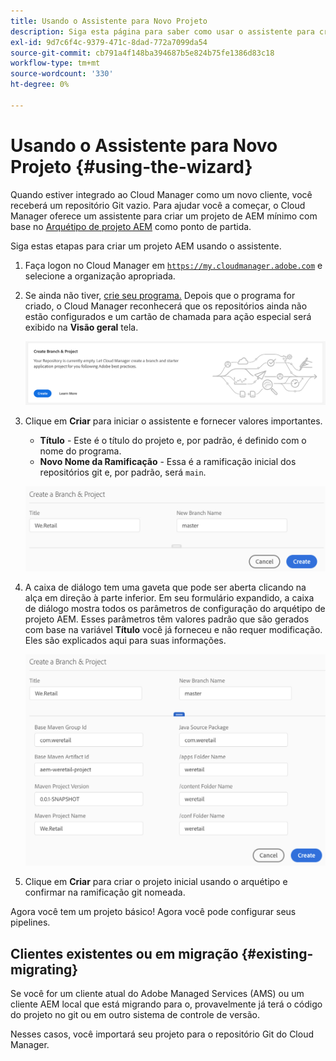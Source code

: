 ```yaml
---
title: Usando o Assistente para Novo Projeto
description: Siga esta página para saber como usar o assistente para criar um projeto de aplicativo AEM
exl-id: 9d7c6f4c-9379-471c-8dad-772a7099da54
source-git-commit: cb791a4f148ba394687b5e824b75fe1386d83c18
workflow-type: tm+mt
source-wordcount: '330'
ht-degree: 0%

---
```



# Usando o Assistente para Novo Projeto {#using-the-wizard}

Quando estiver integrado ao Cloud Manager como um novo cliente, você receberá um repositório Git vazio. Para ajudar você a começar, o Cloud Manager oferece um assistente para criar um projeto de AEM mínimo com base no [Arquétipo de projeto AEM](https://github.com/Adobe-Marketing-Cloud/aem-project-archetype) como ponto de partida.

Siga estas etapas para criar um projeto AEM usando o assistente.

1. Faça logon no Cloud Manager em [`https://my.cloudmanager.adobe.com`](https://my.cloudmanager.adobe.com) e selecione a organização apropriada.

1. Se ainda não tiver, [crie seu programa.](program-setup.md) Depois que o programa for criado, o Cloud Manager reconhecerá que os repositórios ainda não estão configurados e um cartão de chamada para ação especial será exibido na **Visão geral** tela.

   ![Criar CTA de projeto](/help/assets/image2018-10-3_14-29-44.png)

1. Clique em **Criar** para iniciar o assistente e fornecer valores importantes.

   * **Título** - Este é o título do projeto e, por padrão, é definido com o nome do programa.
   * **Novo Nome da Ramificação** - Essa é a ramificação inicial dos repositórios git e, por padrão, será `main`.

   ![Valores do projeto](/help/assets/screen_shot_2018-10-08at55825am.png)

1. A caixa de diálogo tem uma gaveta que pode ser aberta clicando na alça em direção à parte inferior. Em seu formulário expandido, a caixa de diálogo mostra todos os parâmetros de configuração do arquétipo de projeto AEM. Esses parâmetros têm valores padrão que são gerados com base na variável **Título** você já forneceu e não requer modificação. Eles são explicados aqui para suas informações.

   ![Parâmetros detalhados do arquétipo](/help/assets/screen_shot_2018-10-08at60032am.png)

1. Clique em **Criar** para criar o projeto inicial usando o arquétipo e confirmar na ramificação git nomeada.

Agora você tem um projeto básico! Agora você pode configurar seus pipelines.

## Clientes existentes ou em migração {#existing-migrating}

Se você for um cliente atual do Adobe Managed Services (AMS) ou um cliente AEM local que está migrando para o, provavelmente já terá o código do projeto no git ou em outro sistema de controle de versão.

Nesses casos, você importará seu projeto para o repositório Git do Cloud Manager.
